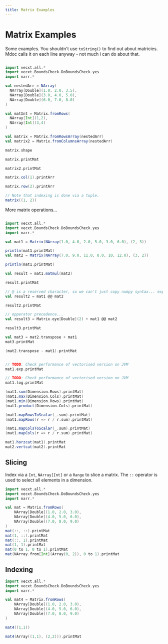 ```yaml
---
title: Matrix Examples
---
```

# Matrix Examples

Some examples. You shouldn't use `toString()` to find out about matricies. Mdoc calls it on each line anyway - not much i can do about that.

```scala mdoc:to-string

import vecxt.all.*
import vecxt.BoundsCheck.DoBoundsCheck.yes
import narr.*

val nestedArr = NArray(
  NArray[Double](1.0, 2.0, 3.5),
  NArray[Double](3.0, 4.0, 5.0),
  NArray[Double](6.0, 7.0, 8.0)
)

val matInt = Matrix.fromRows(
  NArray[Int](1,2),
  NArray[Int](3,4)
)

val matrix = Matrix.fromRowsArray(nestedArr)
val matrix2 = Matrix.fromColumnsArray(nestedArr)

matrix.shape

matrix.printMat

matrix2.printMat

matrix.col(1).printArr

matrix.row(2).printArr

// Note that indexing is done via a tuple.
matrix((1, 2))

```
More matrix operations...

```scala mdoc:to-string

import vecxt.all.*
import vecxt.BoundsCheck.DoBoundsCheck.yes
import narr.*

val mat1 = Matrix(NArray(1.0, 4.0, 2.0, 5.0, 3.0, 6.0), (2, 3))

println(mat1.printMat)
val mat2 = Matrix(NArray(7.0, 9.0, 11.0, 8.0, 10, 12.0), (3, 2))

println(mat1.printMat)

val result = mat1.matmul(mat2)

result.printMat

// @ is a reserved character, so we can't just copy numpy syntax... experimental
val result2 = mat1 @@ mat2

result2.printMat

// opperator precedence...
val result3 = Matrix.eye[Double](2) + mat1 @@ mat2

result3.printMat

val mat3 = mat2.transpose + mat1
mat3.printMat

(mat2.transpose - mat1).printMat


// TODO: Check performance of vectorised version on JVM
mat1.exp.printMat

// TODO: Check performance of vectorised version on JVM
mat1.log.printMat

(mat1.sum(Dimension.Rows).printMat)
(mat1.max(Dimension.Cols).printMat)
(mat1.min(Dimension.Rows).printMat)
(mat1.product(Dimension.Cols).printMat)

(mat1.mapRowsToScalar(_.sum).printMat)
(mat1.mapRows(r => r / r.sum).printMat)

(mat1.mapColsToScalar(_.sum).printMat)
(mat1.mapCols(r => r / r.sum).printMat)

mat1.horzcat(mat1).printMat
mat2.vertcat(mat2).printMat

```

## Slicing

Index via a `Int`, `NArray[Int]` or a `Range` to slice a matrix. The `::` operator is used to select all elements in a dimension.

```scala mdoc:to-string
import vecxt.all.*
import vecxt.BoundsCheck.DoBoundsCheck.yes
import narr.*

val mat = Matrix.fromRows(
    NArray[Double](1.0, 2.0, 3.0),
    NArray[Double](4.0, 5.0, 6.0),
    NArray[Double](7.0, 8.0, 9.0)
)
mat(::, ::).printMat
mat(1, ::).printMat
mat(::, 1).printMat
mat(1, 1).printMat
mat(0 to 1, 0 to 1).printMat
mat(NArray.from[Int](Array(0, 2)), 0 to 1).printMat

```

## Indexing

```scala mdoc:to-string
import vecxt.all.*
import vecxt.BoundsCheck.DoBoundsCheck.yes
import narr.*

val mat4 = Matrix.fromRows(
    NArray[Double](1.0, 2.0, 3.0),
    NArray[Double](4.0, 5.0, 6.0),
    NArray[Double](7.0, 8.0, 9.0)
)

mat4((1,1))

mat4(Array((1,1), (2,2))).printMat

```